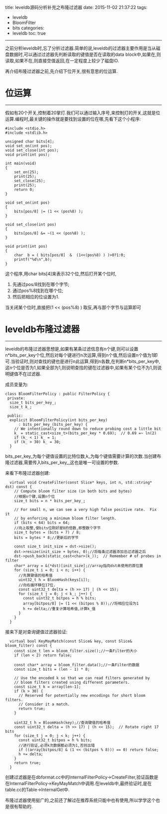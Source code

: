 title: leveldb源码分析补充之布隆过滤器
date: 2015-11-02 21:37:22
tags:
- leveldb
- BloomFilter
- bits
categories:
- leveldb
toc: true

---

之前分析leveldb时,忘了分析过滤器.简单的说,leveldb的过滤器主要作用是当从磁盘数据时,可以通过过滤器先判断读取的键值是否在读取的data block中,如果在,则读取,如果不在,则直接空值返回,在一定程度上较少了磁盘IO.

再介绍布隆过滤器之前,先介绍下位开关,很有意思的位运算.

# 位运算

-----------------------------------

假如有20个开关,控制着20掌灯.我们可以通过输入序号,来控制灯的开关,这就是位运算.编程时,最关键的操作就是要找到设置的位在哪,先看下这个小程序:
```
#include <stdio.h>
#include <stdlib.h>

unsigned char bits[4];
void set_on(int pos);
void set_close(int pos);
void print(int pos);

int main(void)
{
	set_on(25);
	print(25);
	set_close(25);
	print(25);
	return 0;
}

void set_on(int pos)
{
	bits[pos/8] |= (1 << (pos%8) );
}

void set_close(int pos)
{
	bits[pos/8] &= ~(1 << (pos%8) );
}

void print(int pos)
{
	char  b = ( bits[pos/8]  &  (1<<(pos%8) ) )>0?1:0;
	printf("%d\n",b);
}
```
这个程序,用char bits[4]来表示32个位,然后打开某个位时,
1. 先通过pos/8找到在哪个字节;
2. 通过pos%8找到在哪个位;
3. 然后把相应的位设置为1.

当关闭某个位时,直接把(1 << (pos%8) ) 取反,再与那个字节与运算即可


# leveldb布隆过滤器

---------------------------------------------

leveldb的布隆过滤器思想是,如果有某条过滤信息有n个键,则可以设置n*bits_per_key个位,然后对每个键进行n次运算,得到n个值,然后设置n个值为1即可.当验证时,则对查找的键也是进行n此运算,得到n各数,在判断n\*bits_per_key中,这n个位是否为1,如果全部为1,则说明查找的键在过滤器中,如果有某个位不为1,则说明键值不在过滤器.

成员变量为:
```
class BloomFilterPolicy : public FilterPolicy {
 private:
  size_t bits_per_key_;
  size_t k_;

 public:
  explicit BloomFilterPolicy(int bits_per_key)
      : bits_per_key_(bits_per_key) {
    // We intentionally round down to reduce probing cost a little bit
    k_ = static_cast<size_t>(bits_per_key * 0.69);  // 0.69 =~ ln(2)
    if (k_ < 1) k_ = 1;
    if (k_ > 30) k_ = 30;
  }
```
bits_per_key_为每个键值设置的比特位数,k_为每个键值需要计算的次数.当创建布隆过滤器,需要传入bits_per_key_,这也是唯一可设置的参数.

来看下布隆过滤器创建:
```
  virtual void CreateFilter(const Slice* keys, int n, std::string* dst) const {
    // Compute bloom filter size (in both bits and bytes)
    //根据n个键,设置n个位
    size_t bits = n * bits_per_key_;

    // For small n, we can see a very high false positive rate.  Fix it
    // by enforcing a minimum bloom filter length.
    if (bits < 64) bits = 64;
    //向上取整,使bits位刚好是8的倍数,即整数个字节
    size_t bytes = (bits + 7) / 8;
    bits = bytes * 8;//更新后的字节

    const size_t init_size = dst->size();
    dst->resize(init_size + bytes, 0);//将每条过滤器添加总过滤器之后
    dst->push_back(static_cast<char>(k_));  // Remember # of probes in filter
    char* array = &(*dst)[init_size];//array指向dst未使用的首位置
    for (size_t i = 0; i < n; i++) {
      //先算键值的哈希值
      uint32_t h = BloomHash(keys[i]);
      //向右循环移位17位.
      const uint32_t delta = (h >> 17) | (h << 15); 
      for (size_t j = 0; j < k_; j++) {
        const uint32_t bitpos = h % bits;
        array[bitpos/8] |= (1 << (bitpos % 8));//将相应位设为1
        h += delta;//重复计算哈希值,计算k_值
      }
    }
  }
```

接来下是对查询键值过滤器验证:
```
  virtual bool KeyMayMatch(const Slice& key, const Slice& bloom_filter) const {
    const size_t len = bloom_filter.size();//一条Filter的大小
    if (len < 2) return false;

    const char* array = bloom_filter.data();//一条Filter的数据
    const size_t bits = (len - 1) * 8;

    // Use the encoded k so that we can read filters generated by
    // bloom filters created using different parameters.
    const size_t k = array[len-1];
    if (k > 30) {
      // Reserved for potentially new encodings for short bloom filters.
      // Consider it a match.
      return true;
    }

    uint32_t h = BloomHash(key);//查询键值的哈希值
    const uint32_t delta = (h >> 17) | (h << 15);  // Rotate right 17 bits
    for (size_t j = 0; j < k; j++) {
      const uint32_t bitpos = h % bits;
      //进行验证,必须k次数据都必须为1,否则出错
      if ((array[bitpos/8] & (1 << (bitpos % 8))) == 0) return false;
      h += delta;
    }
    return true;
  }
```
创建过滤器是在dbformat.cc中的InternalFilterPolicy->CreateFilter,验证函数是在InternalFilterPolicy->KeyMayMatch中调用.在leveldb中,最终验证时,是在table.cc的Table->InternalGet中.

布隆过滤器使用挺广的,之前还了解过在推荐系统只能中也有使用,所以学学这个也是很有帮助的.
